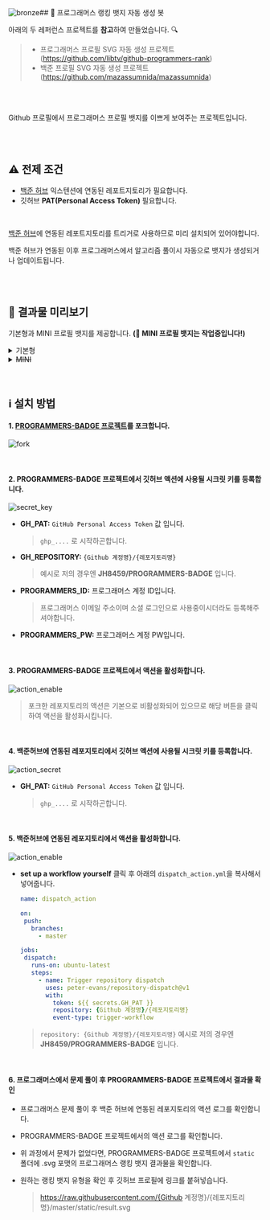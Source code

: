 ![bronze](https://github.com/user-attachments/assets/67375ed3-bc98-4b09-94e0-bf2e8abc1a4c)## 🤖 프로그래머스 랭킹 뱃지 자동 생성 봇

아래의 두 레퍼런스 프로젝트를 **참고**하여 만들었습니다. 🔍

> - 프로그래머스 프로필 SVG 자동 생성 프로젝트 (https://github.com/libtv/github-programmers-rank)
> - 백준 프로필 SVG 자동 생성 프로젝트 (https://github.com/mazassumnida/mazassumnida)

<br/>
<br/>
  
Github 프로필에서 프로그래머스 프로필 뱃지를 이쁘게 보여주는 프로젝트입니다. 
  

<br/>
<br/>

## ⚠️ 전제 조건

- [백준 허브](https://github.com/BaekjoonHub/BaekjoonHub) 익스텐션에 연동된 레포트지토리가 필요합니다.
- 깃허브 **PAT(Personal Access Token)** 필요합니다.

<br/> 

[백준 허브](https://github.com/BaekjoonHub/BaekjoonHub)에 연동된 레포트지토리를 트리거로 사용하므로 미리 설치되어 있어야합니다. 

백준 허브가 연동된 이후 프로그래머스에서 알고리즘 풀이시 자동으로 뱃지가 생성되거나 업데이트됩니다.

<br/>
<br/>

## 🔎 결과물 미리보기

기본형과 MINI 프로필 뱃지를 제공합니다. **(🚧 MINI 프로필 뱃지는 작업중입니다!)**

<details>
  <summary>기본형</summary>

</details>

<details>
  <summary><del>MINI</del></summary>
  
</details>

<br/>
<br/>

## ℹ️ 설치 방법

#### 1. <a href="https://github.com/JH8459/PROGRAMMERS-BADGE" target="_blank">PROGRAMMERS-BADGE 프로젝트</a>를 포크합니다.

  ![fork](https://github.com/user-attachments/assets/0d68e181-41a4-4654-bc4c-32d166f9ce4f)
  
  <br/>

#### 2. PROGRAMMERS-BADGE 프로젝트에서 깃허브 액션에 사용될 시크릿 키를 등록합니다.

  ![secret_key](https://github.com/user-attachments/assets/58cb57f5-c06b-4cc9-b242-2189d10e4a4e)

  - **GH_PAT:** `GitHub Personal Access Token` 값 입니다.

    > `ghp_....` 로 시작하곤합니다.
  
  - **GH_REPOSITORY:** `{Github 계정명}/{레포지토리명}` 

    > 예시로 저의 경우엔 **JH8459/PROGRAMMERS-BADGE** 입니다.

  - **PROGRAMMERS_ID:** 프로그래머스 계정 ID입니다.

    > 프로그래머스 이메일 주소이며 소셜 로그인으로 사용중이시더라도 등록해주셔야합니다.

  - **PROGRAMMERS_PW:** 프로그래머스 계정 PW입니다.

  <br/>

#### 3. PROGRAMMERS-BADGE 프로젝트에서 액션을 활성화합니다.

  ![action_enable](https://github.com/user-attachments/assets/99b7d0fc-8c59-4f0b-85aa-71f591ad01bc)

  > 포크한 레포지토리의 액션은 기본으로 비활성화되어 있으므로 해당 버튼을 클릭하여 액션을 활성화시킵니다.

  <br/>

#### 4. 백준허브에 연동된 레포지토리에서 깃허브 액션에 사용될 시크릿 키를 등록합니다.

  ![action_secret](https://github.com/user-attachments/assets/e55dc536-4764-4167-9d1e-687262c996b5)

  - **GH_PAT:** `GitHub Personal Access Token` 값 입니다.

    > `ghp_....` 로 시작하곤합니다.

  <br/>

#### 5. 백준허브에 연동된 레포지토리에서 액션을 활성화합니다.

  ![action_enable](https://github.com/user-attachments/assets/b3902eef-cd91-4c89-b5c1-da0038b4ad8e)

  - **set up a workflow yourself** 클릭 후 아래의 `dispatch_action.yml`을 복사해서 넣어줍니다.

    ```yml
    name: dispatch_action

    on:
     push:
       branches:
         - master
    
    jobs:
     dispatch:
       runs-on: ubuntu-latest
       steps:
         - name: Trigger repository dispatch
           uses: peter-evans/repository-dispatch@v1
           with:
             token: ${{ secrets.GH_PAT }}
             repository: {Github 계정명}/{레포지토리명}
             event-type: trigger-workflow
    ```

    > `repository: {Github 계정명}/{레포지토리명}` 예시로 저의 경우엔 **JH8459/PROGRAMMERS-BADGE** 입니다.

  <br/>

#### 6. 프로그래머스에서 문제 풀이 후 PROGRAMMERS-BADGE 프로젝트에서 결과물 확인

  - 프로그래머스 문제 풀이 후 백준 허브에 연동된 레포지토리의 액션 로그를 확인합니다.
  - PROGRAMMERS-BADGE 프로젝트에서의 액션 로그를 확인합니다.
  - 위 과정에서 문제가 없었다면, PROGRAMMERS-BADGE 프로젝트에서 `static` 폴더에 .svg 포맷의 프로그래머스 랭킹 뱃지 결과물을 확인합니다.
  - 원하는 랭킹 뱃지 유형을 확인 후 깃허브 프로필에 링크를 붙혀넣습니다.

    > https://raw.githubusercontent.com/{Github 계정명}/{레포지토리명}/master/static/result.svg
  
<br/>
<br/>



